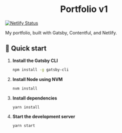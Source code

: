 
<h1 align="center">
  Portfolio v1
</h1>

[![Netlify Status](https://api.netlify.com/api/v1/badges/179e5e87-47d9-47c7-87ca-fbe67e910580/deploy-status)](https://app.netlify.com/sites/vibrant-mestorf-d59694/deploys)

My portfolio, built with Gatsby, Contentful, and Netlify.

## 🚀 Quick start

1.  **Install the Gatsby CLI**


    ```sh
    npm install -g gatsby-cli
    ```

1.  **Install Node using NVM**

    ```sh
    nvm install
    ```

1.  **Install dependencies**

    ```sh
    yarn install
    ```

1. **Start the development server**

    ```sh
    yarn start
    ```
